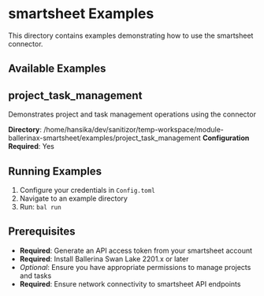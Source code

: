# smartsheet Examples

This directory contains examples demonstrating how to use the smartsheet connector.

## Available Examples

## project_task_management

Demonstrates project and task management operations using the connector

**Directory**: /home/hansika/dev/sanitizor/temp-workspace/module-ballerinax-smartsheet/examples/project_task_management
**Configuration Required**: Yes

## Running Examples

1. Configure your credentials in `Config.toml`
2. Navigate to an example directory
3. Run: `bal run`

## Prerequisites

- **Required**: Generate an API access token from your smartsheet account
- **Required**: Install Ballerina Swan Lake 2201.x or later
- *Optional*: Ensure you have appropriate permissions to manage projects and tasks
- **Required**: Ensure network connectivity to smartsheet API endpoints